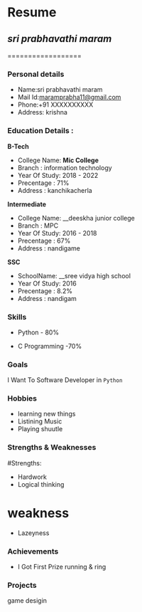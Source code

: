 # Resume

## *sri prabhavathi maram*
==================

### Personal details

- Name:sri prabhavathi maram<br>
- Mail Id:maramprabha11@gmail.com<br>
- Phone:+91 XXXXXXXXXX <br>
- Address: krishna<br>

### Education Details :

**B-Tech**

- College Name: __Mic College__<br>
- Branch : information technology
- Year Of Study: 2018 - 2022<br>
- Precentage : 71% <br>
- Address : kanchikacherla<br>

**Intermediate**

- College Name: __deeskha junior college<br>
- Branch : MPC<br>
- Year Of Study: 2016 - 2018<br>
- Precentage : 67%<br>
- Address : nandigame<br>

**SSC**

- SchoolName: __sree vidya high school<br>
- Year Of Study: 2016<br>
- Precentage : 8.2%<br>
- Address :  nandigam<br>

### **Skills**

- Python - 80%

- C Programming -70%

### **Goals**

I Want To Software Developer in `Python`

### **Hobbies**

-  learning new things<br>
- Listining Music<br>
- Playing shuutle<br>

### **Strengths & Weaknesses**

#Strengths:
  - Hardwork
  - Logical thinking
  
# weakness
- Lazeyness
 
### **Achievements**

 - I Got First Prize running &  ring
 
###  **Projects**
 game desigin
